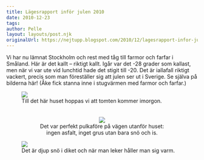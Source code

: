 ```yaml
---
title: Lägesrapport inför julen 2010
date: 2010-12-23
tags: 	
author: Pelle
layout: layouts/post.njk
originalUrl: https://nejtupp.blogspot.com/2010/12/lagesrapport-infor-julen-2010.html
---
```


Vi har nu lämnat Stockholm och rest med tåg till farmor och farfar i Småland. Här är det kallt – riktigt kallt. Igår var det -28 grader som kallast, men när vi var ute vid lunchtid hade det stigit till -20. Det är iallafall riktigt vackert, precis som man föreställer sig att julen ser ut i Sverige. Se själva på bilderna här! (Åke fick stanna inne i stugvärmen med farmor och farfar.)

<figure>
	<img src="../../../../img/Kall%2Bvinterdag%2Bi%2BPyrtet_MG_6671.jpg"><br>
	<figcaption>Till det här huset hoppas vi att tomten kommer imorgon.<br><br><br></span></span></div><div style="text-align: center;"><img src="../../../../img/Kall%2Bvinterdag%2Bi%2BPyrtet_MG_6737.jpg"><br>
	<figcaption>Det var perfekt pulkaföre på vägen utanför huset:<br>ingen asfalt, inget grus utan bara snö och is.</figcaption>
</figure>

<figure>
	<img src="../../../../img/Kall%2Bvinterdag%2Bi%2BPyrtet_MG_6765.jpg"><br>
	<figcaption>Det är djup snö i diket och när man leker håller man sig varm.</figcaption>
